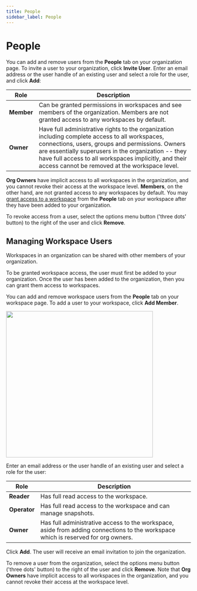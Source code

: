 ```yaml
---
title: People
sidebar_label: People
---
```


# People

You can add and remove users from the **People** tab on your organization page.
To invite a user to your organization, click **Invite User**. Enter an email
address or the user handle of an existing user and select a role for the user,
and click **Add**:

| Role       | Description                                                                                                                                                                                                                                                                                                          |
| ---------- | -------------------------------------------------------------------------------------------------------------------------------------------------------------------------------------------------------------------------------------------------------------------------------------------------------------------- |
| **Member** | Can be granted permissions in workspaces and see members of the organization. Members are not granted access to any workspaces by default.                                                                                                                                                                           |
| **Owner**  | Have full administrative rights to the organization including complete access to all workspaces, connections, users, groups and permissions. Owners are essentially superusers in the organization -- they have full access to all workspaces implicitly, and their access cannot be removed at the workspace level. |


**Org Owners** have implicit
access to all workspaces in the organization, and you cannot revoke their access
at the workspace level.  **Members**, on the other hand, are not granted access to any workspaces by default. You may [grant access to a workspace](#managing-workspace-users) from the **People** tab on your workspace after they have been added to your organization.

To revoke access from a user, select the options menu button ('three dots' button) to the
right of the user and click **Remove**. 

## Managing Workspace Users

Workspaces in an organization can be shared with other members of your
organization. 

To be granted workspace access, the user must first be added to your organization.
Once the user has been added to the organization, then you can grant them access to workspaces.

You can add and remove workspace users from the **People** tab on your workspace
page. To add a user to your workspace, click **Add Member**. 

<img src="/images/docs/pipes/pipes_workspace_add_user.png" width="400pt"/>
<br />

Enter an email
address or the user handle of an existing user and select a role for the user:

| Role         | Description                                                                                                                       |
| ------------ | --------------------------------------------------------------------------------------------------------------------------------- |
| **Reader**   | Has full read access to the workspace.                                                                                            |
| **Operator** | Has full read access to the workspace and can manage snapshots.                                                                   |
| **Owner**    | Has full administrative access to the workspace, aside from adding connections to the workspace which is reserved for org owners. |

Click **Add**. The user will receive an email invitation to join the
organization.

To remove a user from the organization, select the options menu button
('three dots' button) to the right of the user and click **Remove**.  Note that **Org Owners** have implicit
access to all workspaces in the organization, and you cannot revoke their access
at the workspace level.
